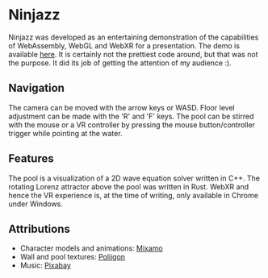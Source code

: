 # Ninjazz

Ninjazz was developed as an entertaining demonstration of the capabilities of WebAssembly, WebGL and WebXR for a presentation. The demo is available [here](https://ninjazz.eastconst.eu). It is certainly not the prettiest code around, but that was not the purpose. It did its job of getting the attention of my audience :).

## Navigation

The camera can be moved with the arrow keys or WASD. Floor level adjustment can be made with the 'R' and 'F' keys. The pool can be stirred with the mouse or a VR controller by pressing the mouse button/controller trigger while pointing at the water.

## Features

The pool is a visualization of a 2D wave equation solver written in C++. The rotating Lorenz attractor above the pool was written in Rust. WebXR and hence the VR experience is, at the time of writing, only available in Chrome under Windows.

## Attributions

* Character models and animations: [Mixamo](https://www.mixamo.com/ "Mixamo")
* Wall and pool textures: [Poliigon](https://www.poliigon.com/)
* Music: [Pixabay](https://pixabay.com/music/)